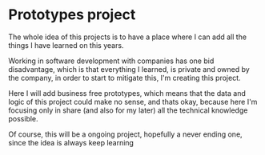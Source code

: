 # Prototypes project

The whole idea of this projects is to have a place where I can add all the  things I have learned on this years.

Working in software development with companies has one bid disadvantage, which is that everything I learned, is private 
and owned by the company, in order to start to mitigate this, I'm creating this project.

Here I will add business free prototypes, which means that the data and logic of this  project could make no sense, 
and thats okay, because here I'm focusing only in share (and also for my later) all the technical knowledge possible.

Of course, this will be a ongoing project, hopefully a never ending one, since the idea is always keep learning 

